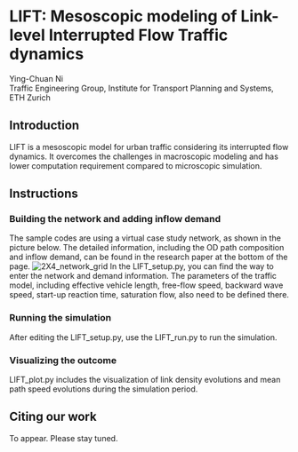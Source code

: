 # LIFT: Mesoscopic modeling of Link-level Interrupted Flow Traffic dynamics
Ying-Chuan Ni <br />
Traffic Engineering Group, Institute for Transport Planning and Systems, ETH Zurich

## Introduction
LIFT is a mesoscopic model for urban traffic considering its interrupted flow dynamics. It overcomes the challenges in macroscopic modeling and has lower computation requirement compared to microscopic simulation.

## Instructions
### Building the network and adding inflow demand
The sample codes are using a virtual case study network, as shown in the picture below. The detailed information, including the OD path composition and inflow demand, can be found in the research paper at the bottom of the page.
![2X4_network_grid](https://github.com/user-attachments/assets/94f15cb4-b696-4765-affd-9b88afa2b2be)
In the LIFT_setup.py, you can find the way to enter the network and demand information. The parameters of the traffic model, including effective vehicle length, free-flow speed, backward wave speed, start-up reaction time, saturation flow, also need to be defined there.

### Running the simulation
After editing the LIFT_setup.py, use the LIFT_run.py to run the simulation.

### Visualizing the outcome
LIFT_plot.py includes the visualization of link density evolutions and mean path speed evolutions during the simulation period.

## Citing our work
To appear. Please stay tuned.


